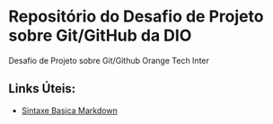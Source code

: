 # Repositório do Desafio de Projeto sobre Git/GitHub da DIO
Desafio de Projeto sobre Git/Github
Orange Tech Inter

## Links Úteis:
* [Sintaxe Basica Markdown](https://www.markdownguide.org/extended-syntax/)

